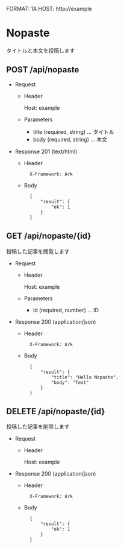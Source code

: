 FORMAT: 1A
HOST: http://example

# Nopaste

タイトルと本文を投稿します


## POST /api/nopaste

+ Request

    + Header

        Host: example

    + Parameters
        + title (required, string) ... タイトル
        + body (required, string) ... 本文

+ Response 201 (text/html)

    + Header

            X-Framework: Ark

    + Body

            {
                "result": {
                    "ok": 1
                }
            }


## GET /api/nopaste/{id}

投稿した記事を閲覧します

+ Request

    + Header

        Host: example

    + Parameters
        + id (required, number) ... ID

+ Response 200 (application/json)

    + Header

            X-Framework: Ark

    + Body

            {
                "result": {
                    "title": "Hello Nopaste",
                    "body": "Text"
                }
            }

## DELETE /api/nopaste/{id}

投稿した記事を削除します

+ Request

    + Header

        Host: example

+ Response 200 (application/json)

    + Header

            X-Framework: Ark

    + Body

            {
                "result": {
                    "ok": 1
                }
            }